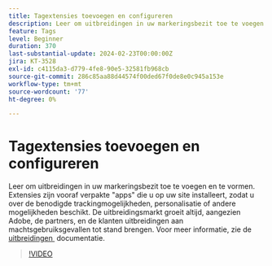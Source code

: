 ```yaml
---
title: Tagextensies toevoegen en configureren
description: Leer om uitbreidingen in uw markeringsbezit toe te voegen en te vormen.
feature: Tags
level: Beginner
duration: 370
last-substantial-update: 2024-02-23T00:00:00Z
jira: KT-3528
exl-id: c4115da3-d779-4fe8-90e5-32581fb968cb
source-git-commit: 286c85aa88d44574f00ded67f0de8e0c945a153e
workflow-type: tm+mt
source-wordcount: '77'
ht-degree: 0%

---
```


# Tagextensies toevoegen en configureren

Leer om uitbreidingen in uw markeringsbezit toe te voegen en te vormen. Extensies zijn vooraf verpakte &quot;apps&quot; die u op uw site installeert, zodat u over de benodigde trackingmogelijkheden, personalisatie of andere mogelijkheden beschikt. De uitbreidingsmarkt groeit altijd, aangezien Adobe, de partners, en de klanten uitbreidingen aan machtsgebruiksgevallen tot stand brengen. Voor meer informatie, zie de [&#x200B; uitbreidingen &#x200B;](https://experienceleague.adobe.com/docs/experience-platform/tags/ui/extensions/overview.html?lang=nl-NL) documentatie.

>[!VIDEO](https://video.tv.adobe.com/v/3428588/?learn=on&enablevpops&captions=dut)
